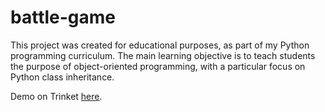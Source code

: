 # battle-game

This project was created for educational purposes, as part of my Python programming curriculum. 
The main learning objective is to teach students the purpose of object-oriented programming, with a particular focus on Python class inheritance.

Demo on Trinket [here](https://trinket.io/python/5483c3f912?outputOnly=true).
